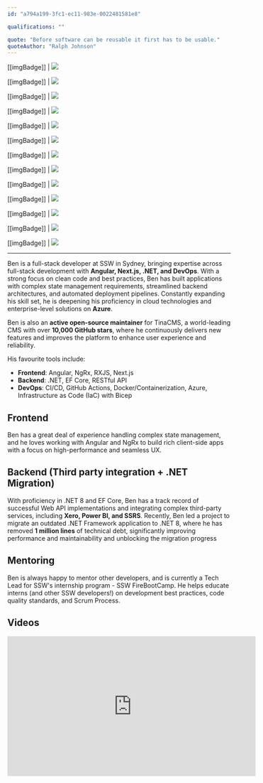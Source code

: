 ```yaml
---
id: "a794a199-3fc1-ec11-983e-0022481581e8"

qualifications: ""

quote: "Before software can be reusable it first has to be usable."
quoteAuthor: "Ralph Johnson"
---
```

[[imgBadge]]
| ![](../badges/Certification-microsoft-power-platform-developer-associate.png)

[[imgBadge]]
| ![](../badges/Certification-microsoft-azure-ai-engineer-associate.png)

[[imgBadge]]
| ![](../badges/Certification-microsoft-azure-database-administrator-associate.png)

[[imgBadge]]
| ![](../badges/Certification-microsoft-azure-fundamentals.png)

[[imgBadge]]
| ![](../badges/Developer-docker.png)

[[imgBadge]]
| ![](../badges/Developer-devops.png)

[[imgBadge]]
| ![](../badges/Developer-github.png)

[[imgBadge]]
| ![](../badges/Developer-angular.png)

[[imgBadge]]
| ![](../badges/Developer-ngrx.png)

[[imgBadge]]
| ![](../badges/Developer-rxjs.png)

[[imgBadge]]
| ![](../badges/Developer-react.png)

[[imgBadge]]
| ![](../badges/Developer-dotnet-core.png)

[[imgBadge]]
| ![](../badges/Developer-node-js.png)



---
Ben is a full-stack developer at SSW in Sydney, bringing expertise across full-stack development with **Angular, Next.js, .NET, and DevOps**. With a strong focus on clean code and best practices, Ben has built applications with complex state management requirements, streamlined backend architectures, and automated deployment pipelines. Constantly expanding his skill set, he is deepening his proficiency in cloud technologies and enterprise-level solutions on **Azure**.

Ben is also an **active open-source maintainer** for TinaCMS, a world-leading CMS with over **10,000 GitHub stars**, where he continuously delivers new features and improves the platform to enhance user experience and reliability.

His favourite tools include: 
- **Frontend**: Angular, NgRx, RXJS, Next.js
- **Backend**: .NET, EF Core, RESTful API
- **DevOps**: CI/CD, GitHub Actions, Docker/Containerization, Azure, Infrastructure as Code (IaC) with Bicep

## Frontend  
Ben has a great deal of experience handling complex state management, and he loves working with Angular and NgRx to build rich client-side apps with a focus on high-performance and seamless UX.

## Backend (Third party integration + .NET Migration)
With proficiency in .NET 8 and EF Core, Ben has a track record of successful Web API implementations and integrating complex third-party services, including **Xero, Power BI, and SSRS**. Recently, Ben led a project to migrate an outdated .NET Framework application to .NET 8, where he has removed **1 million lines** of technical debt, significantly improving performance and maintainability and unblocking the migration progress

## Mentoring
Ben is always happy to mentor other developers, and is currently a Tech Lead for SSW's internship program - SSW FireBootCamp. He helps educate interns (and other SSW developers!) on development best practices, code quality standards, and Scrum Process.

## Videos

<iframe width="560" height="315" src="https://www.youtube.com/embed/vPa1bX-ZQ38?si=OM3Ad3UsL0GuFpiu" title="YouTube video player" frameborder="0" allow="accelerometer; autoplay; clipboard-write; encrypted-media; gyroscope; picture-in-picture; web-share" referrerpolicy="strict-origin-when-cross-origin" allowfullscreen></iframe>

